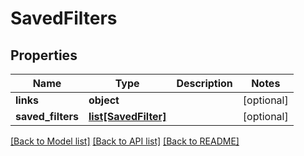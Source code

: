 # SavedFilters

## Properties
Name | Type | Description | Notes
------------ | ------------- | ------------- | -------------
**links** | **object** |  | [optional] 
**saved_filters** | [**list[SavedFilter]**](SavedFilter.md) |  | [optional] 

[[Back to Model list]](../README.md#documentation-for-models) [[Back to API list]](../README.md#documentation-for-api-endpoints) [[Back to README]](../README.md)


